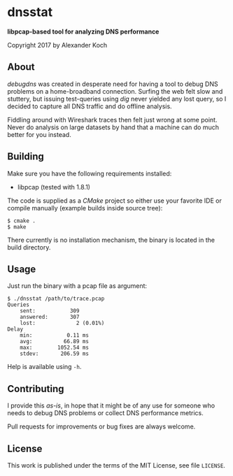 # dnsstat

**libpcap-based tool for analyzing DNS performance**

Copyright 2017 by Alexander Koch


## About

_debugdns_ was created in desperate need for having a tool to debug DNS problems
on a home-broadband connection. Surfing the web felt slow and stuttery, but
issuing test-queries using _dig_ never yielded any lost query, so I decided to
capture all DNS traffic and do offline analysis.

Fiddling around with Wireshark traces then felt just wrong at some point. Never
do analysis on large datasets by hand that a machine can do much better for you
instead.


## Building

Make sure you have the following requirements installed:
* libpcap (tested with 1.8.1)

The code is supplied as a *CMake* project so either use your favorite IDE or
compile manually (example builds inside source tree):
```
$ cmake .
$ make
```

There currently is no installation mechanism, the binary is located in the build
directory.


## Usage

Just run the binary with a pcap file as argument:
```
$ ./dnsstat /path/to/trace.pcap
Queries
    sent:           309
    answered:       307
    lost:             2 (0.01%)
Delay
    min:           0.11 ms
    avg:          66.89 ms
    max:        1052.54 ms
    stdev:       206.59 ms
```
Help is available using `-h`.


## Contributing

I provide this _as-is_, in hope that it might be of any use for someone who
needs to debug DNS problems or collect DNS performance metrics.

Pull requests for improvements or bug fixes are always welcome.


## License

This work is published under the terms of the MIT License, see file `LICENSE`.

